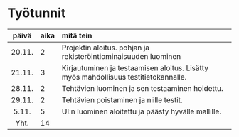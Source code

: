 # Työtunnit

| päivä | aika | mitä tein  |
| :----:|:-----| :-----|
| 20.11. |  2  | Projektin aloitus. pohjan ja rekisteröintiominaisuuden luominen |
| 21.11. |  3  | Kirjautuminen ja testaamisen aloitus. Lisätty myös mahdollisuus testitietokannalle. |
| 28.11. |  2  | Tehtävien luominen ja sen testaaminen hoidettu. |
| 29.11. |  2  | Tehtävien poistaminen ja niille testit. |
| 5.11.  |  5  | UI:n luominen aloitettu ja päästy hyvälle mallille. 
| Yht. | 14 | |
